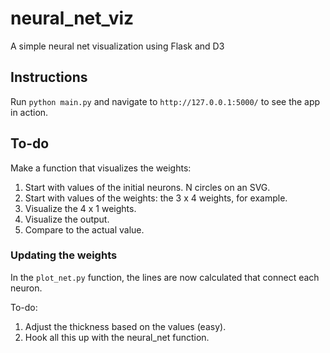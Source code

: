 # neural_net_viz
A simple neural net visualization using Flask and D3

## Instructions
Run `python main.py` and navigate to `http://127.0.0.1:5000/` to see the app in action.

## To-do
Make a function that visualizes the weights:

1. Start with values of the initial neurons.
N circles on an SVG.
2. Start with values of the weights: the 3 x 4 weights, for example.
3. Visualize the 4 x 1 weights.
4. Visualize the output.
5. Compare to the actual value.

### Updating the weights

In the `plot_net.py` function, the lines are now calculated that connect each neuron.

To-do:
1. Adjust the thickness based on the values (easy).
2. Hook all this up with the neural_net function.  
